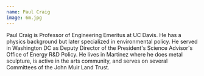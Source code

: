 ```yaml
---
name: Paul Craig
image: 6m.jpg
---
```


Paul Craig is Professor of Engineering Emeritus at UC Davis. He has a physics background but later specialized in environmental policy. He served in Washington DC as Deputy Director of the President's Science Advisor's Office of Energy R&D Policy. He lives in Martinez where he does metal sculpture, is active in the arts community, and serves on several Committees of the John Muir Land Trust.
